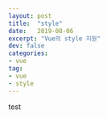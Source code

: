 ```yaml
---
layout: post
title:  "style"
date:   2019-08-06
excerpt: "Vue의 style 지원"
dev: false
categories:
- vue
tag:
- vue
- style
---
```


test